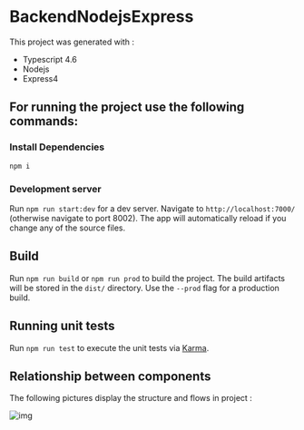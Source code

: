 
# BackendNodejsExpress
This project was generated with :

- Typescript 4.6
- Nodejs
- Express4

## For running the project use the following commands:

### Install Dependencies
```shell
npm i
```

### Development server
Run `npm run start:dev` for a dev server. Navigate to `http://localhost:7000/` (otherwise navigate to port 8002). The app will automatically reload if you change any of the source files.

## Build
Run `npm run build`  or `npm run prod` to build the project. The build artifacts will be stored in the `dist/` directory. Use the `--prod` flag for a production build.

## Running unit tests
Run `npm run test` to execute the unit tests via [Karma](https://karma-runner.github.io).


## Relationship between components

The following pictures display the structure and flows in project :  

![img](https://github.com/sarlakZM/leaderborad/tree/master/backend-nodejs-express/src/assets/leaderboard-backend.drawio.png)
